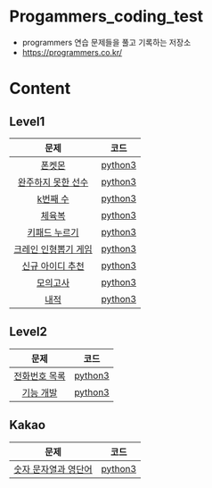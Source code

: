 # Progammers_coding_test
- programmers 연습 문제들을 풀고 기록하는 저장소
- https://programmers.co.kr/
# Content

## Level1
|문제|코드|
|:---:|:---:|
|[폰켓몬](https://programmers.co.kr/learn/courses/30/lessons/1845)|[python3](https://github.com/ohsoou/Progammers_coding_test/blob/main/Level1/python3_01.py)|
|[완주하지 못한 선수](https://programmers.co.kr/learn/courses/30/lessons/42576)|[python3](https://github.com/ohsoou/Progammers_coding_test/blob/main/Level1/python3_02.py)|
|[k번째 수](https://programmers.co.kr/learn/courses/30/lessons/42748)|[python3](https://github.com/ohsoou/Progammers_coding_test/blob/main/Level1/python3_03.py)|
|[체육복](https://programmers.co.kr/learn/courses/30/lessons/42862)|[python3](https://github.com/ohsoou/Progammers_coding_test/blob/main/Level1/python3_04.py)|
|[키패드 누르기](https://programmers.co.kr/learn/courses/30/lessons/67256)|[python3](https://github.com/ohsoou/Progammers_coding_test/blob/main/Level1/python3_05.py)|
|[크레인 인형뽑기 게임](https://programmers.co.kr/learn/courses/30/lessons/64061)|[python3](https://github.com/ohsoou/Progammers_coding_test/blob/main/Level1/python3_06.py)|
|[신규 아이디 추천](https://programmers.co.kr/learn/courses/30/lessons/72410)|[python3](https://github.com/ohsoou/Progammers_coding_test/blob/main/Level1/python3_07.py)|
|[모의고사](https://programmers.co.kr/learn/courses/30/lessons/42840)|[python3](https://github.com/ohsoou/Progammers_coding_test/blob/main/Level1/python3_08.py)|
|[내적](https://programmers.co.kr/learn/courses/30/lessons/70128)|[python3](https://github.com/ohsoou/Progammers_coding_test/blob/main/Level1/python3_09.py)|

## Level2
|문제|코드|
|:---:|:---:|
|[전화번호 목록](https://programmers.co.kr/learn/courses/30/lessons/42577)|[python3](https://github.com/ohsoou/Progammers_coding_test/blob/main/Level2/python3_01.py)|
|[기능 개발](https://programmers.co.kr/learn/courses/30/lessons/42586)|[python3](https://github.com/ohsoou/Progammers_coding_test/blob/main/Level2/python3_02.py)|


## Kakao
|문제|코드|
|:---:|:---:|
|[숫자 문자열과 영단어](https://programmers.co.kr/learn/courses/30/lessons/81301)|[python3](https://github.com/ohsoou/Progammers_coding_test/blob/main/kakao/python03_01.py)|
